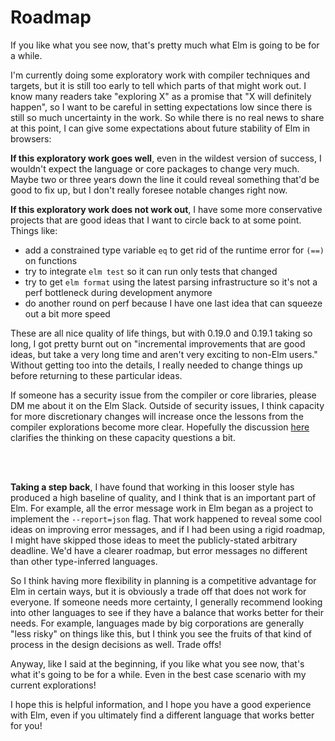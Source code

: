 # Roadmap

If you like what you see now, that's pretty much what Elm is going to be for a while.

I'm currently doing some exploratory work with compiler techniques and targets, but it is still too early to tell which parts of that might work out. I know many readers take "exploring X" as a promise that "X will definitely happen", so I want to be careful in setting expectations low since there is still so much uncertainty in the work. So while there is no real news to share at this point, I can give some expectations about future stability of Elm in browsers:

**If this exploratory work goes well**, even in the wildest version of success, I wouldn't expect the language or core packages to change very much. Maybe two or three years down the line it could reveal something that'd be good to fix up, but I don't really foresee notable changes right now.

**If this exploratory work does not work out**, I have some more conservative projects that are good ideas that I want to circle back to at some point. Things like:

- add a constrained type variable `eq` to get rid of the runtime error for `(==)` on functions
- try to integrate `elm test` so it can run only tests that changed
- try to get `elm format` using the latest parsing infrastructure so it's not a perf bottleneck during development anymore
- do another round on perf because I have one last idea that can squeeze out a bit more speed

These are all nice quality of life things, but with 0.19.0 and 0.19.1 taking so long, I got pretty burnt out on "incremental improvements that are good ideas, but take a very long time and aren't very exciting to non-Elm users." Without getting too into the details, I really needed to change things up before returning to these particular ideas.

If someone has a security issue from the compiler or core libraries, please DM me about it on the Elm Slack. Outside of security issues, I think capacity for more discretionary changes will increase once the lessons from the compiler explorations become more clear. Hopefully the discussion [here](https://discourse.elm-lang.org/t/costs-funding-in-open-source-languages/5722) clarifies the thinking on these capacity questions a bit.

<br>
<br>

**Taking a step back**, I have found that working in this looser style has produced a high baseline of quality, and I think that is an important part of Elm. For example, all the error message work in Elm began as a project to implement the `--report=json` flag. That work happened to reveal some cool ideas on improving error messages, and if I had been using a rigid roadmap, I might have skipped those ideas to meet the publicly-stated arbitrary deadline. We'd have a clearer roadmap, but error messages no different than other type-inferred languages.

So I think having more flexibility in planning is a competitive advantage for Elm in certain ways, but it is obviously a trade off that does not work for everyone. If someone needs more certainty, I generally recommend looking into other languages to see if they have a balance that works better for their needs. For example, languages made by big corporations are generally "less risky" on things like this, but I think you see the fruits of that kind of process in the design decisions as well. Trade offs!

Anyway, like I said at the beginning, if you like what you see now, that's what it's going to be for a while. Even in the best case scenario with my current explorations!

I hope this is helpful information, and I hope you have a good experience with Elm, even if you ultimately find a different language that works better for you!
